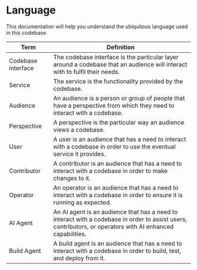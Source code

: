 # Language

This documentation will help you understand the ubiquitous language used in this codebase.

| Term | Definition |
|-|-|
| Codebase interface | The codebase interface is the particular layer around a codebase that an audience will interact with to fulfil their needs. |
| Service | The service is the functionality provided by the codebase. |
| Audience | An audience is a person or group of people that have a perspective from which they need to interact with a codebase. |
| Perspective | A perspective is the particular way an audience views a codebase. |
| User | A user is an audience that has a need to interact with a codebase in order to use the eventual service it provides. |
| Contributor | A contributor is an audience that has a need to interact with a codebase in order to make changes to it. |
| Operator | An operator is an audience that has a need to interact with a codebase in order to ensure it is running as expected. |
| AI Agent | An AI agent is an audience that has a need to interact with a codebase in order to assist users, contributors, or operators with AI enhanced capabilities. |
| Build Agent | A build agent is an audience that has a need to interact with a codebase in order to build, test, and deploy from it. |
